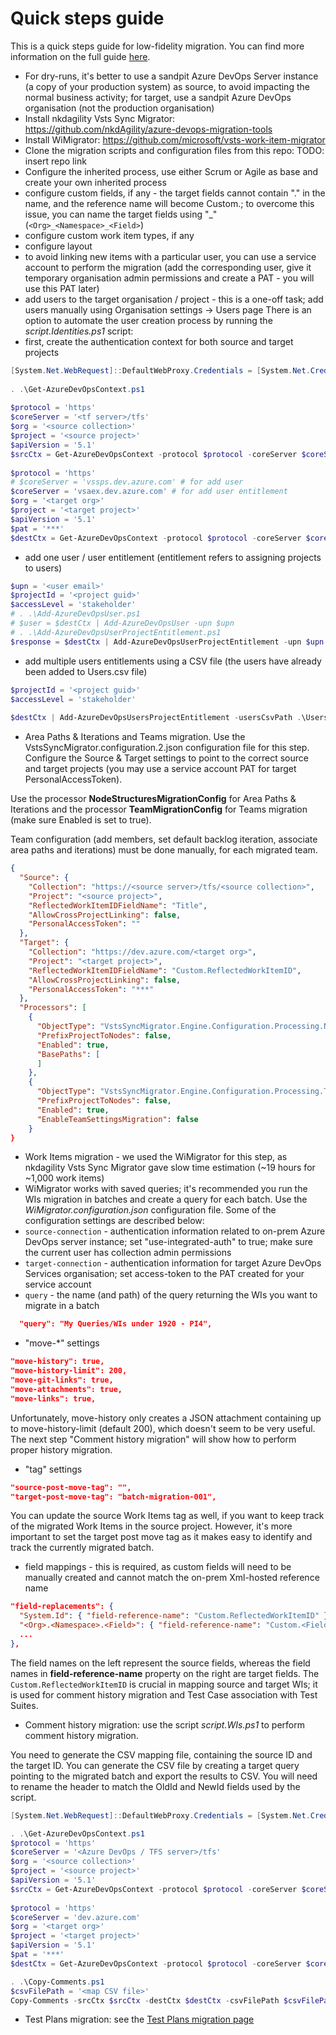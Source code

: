 # Quick steps guide

This is a quick steps guide for low-fidelity migration. You can find more information on the full guide [here](./main.md).
 - For dry-runs, it's better to use a sandpit Azure DevOps Server instance (a copy of your production system) as source, to avoid impacting the normal business activity; for target, use a sandpit Azure DevOps organisation (not the production organisation)
 - Install nkdagility Vsts Sync Migrator: https://github.com/nkdAgility/azure-devops-migration-tools
 - Install WiMigrator: https://github.com/microsoft/vsts-work-item-migrator 
 - Clone the migration scripts and configuration files from this repo: TODO: insert repo link
 - Configure the inherited process, use either Scrum or Agile as base and create your own inherited process
 - configure custom fields, if any - the target fields cannot contain "." in the name, and the reference name will become Custom.<FieldName>; to overcome this issue, you can name the target fields using "_" (`<Org>_<Namespace>_<Field>`)
 - configure custom work item types, if any
 - configure layout
 - to avoid linking new items with a particular user, you can use a service account to perform the migration (add the corresponding user, give it temporary organisation admin permissions and create a PAT - you will use this PAT later)
 - add users to the target organisation / project - this is a one-off task; add users manually using Organisation settings → Users page
There is an option to automate the user creation process by running the *script.Identities.ps1* script:
- first, create the authentication context for both source and target projects
``` PowerShell
[System.Net.WebRequest]::DefaultWebProxy.Credentials = [System.Net.CredentialCache]::DefaultCredentials 
 
. .\Get-AzureDevOpsContext.ps1
 
$protocol = 'https'
$coreServer = '<tf server>/tfs'
$org = '<source collection>'
$project = '<source project>'
$apiVersion = '5.1'
$srcCtx = Get-AzureDevOpsContext -protocol $protocol -coreServer $coreServer -org $org -project $project -apiVersion $apiVersion
 
$protocol = 'https'
# $coreServer = 'vssps.dev.azure.com' # for add user 
$coreServer = 'vsaex.dev.azure.com' # for add user entitlement
$org = '<target org>'
$project = '<target project>'
$apiVersion = '5.1'
$pat = '***'
$destCtx = Get-AzureDevOpsContext -protocol $protocol -coreServer $coreServer -org $org -project $project -apiVersion $apiVersion -isOnline -pat $pat
```

- add one user / user entitlement (entitlement refers to assigning projects to users)
``` PowerShell
$upn = '<user email>'
$projectId = '<project guid>'
$accessLevel = 'stakeholder'
# . .\Add-AzureDevOpsUser.ps1
# $user = $destCtx | Add-AzureDevOpsUser -upn $upn
# . .\Add-AzureDevOpsUserProjectEntitlement.ps1
$response = $destCtx | Add-AzureDevOpsUserProjectEntitlement -upn $upn -accountLicenseType $accessLevel -projectId $projectId
```

 - add multiple users entitlements using a CSV file (the users have already been added to Users.csv file)
``` PowerShell
$projectId = '<project guid>'
$accessLevel = 'stakeholder'
 
$destCtx | Add-AzureDevOpsUsersProjectEntitlement -usersCsvPath .\Users.csv -accountLicenseType $accessLevel -projectId $projectId
```

 - Area Paths & Iterations and Teams migration. Use the VstsSyncMigrator.configuration.2.json configuration file for this step.
Configure the Source & Target settings to point to the correct source and target projects (you may use a service account PAT for target PersonalAccessToken).

Use the processor **NodeStructuresMigrationConfig** for Area Paths & Iterations and the processor **TeamMigrationConfig** for Teams migration (make sure Enabled is set to true).

Team configuration (add members, set default backlog iteration, associate area paths and iterations) must be done manually, for each migrated team.
``` json
{
  "Source": {
    "Collection": "https://<source server>/tfs/<source collection>",
    "Project": "<source project>",
    "ReflectedWorkItemIDFieldName": "Title",
    "AllowCrossProjectLinking": false,
    "PersonalAccessToken": ""
  },
  "Target": {
    "Collection": "https://dev.azure.com/<target org>",
    "Project": "<target project>",
    "ReflectedWorkItemIDFieldName": "Custom.ReflectedWorkItemID",
    "AllowCrossProjectLinking": false,
    "PersonalAccessToken": "***"
  },
  "Processors": [
    {
      "ObjectType": "VstsSyncMigrator.Engine.Configuration.Processing.NodeStructuresMigrationConfig",
      "PrefixProjectToNodes": false,
      "Enabled": true,
      "BasePaths": [
      ]
    },
    {
      "ObjectType": "VstsSyncMigrator.Engine.Configuration.Processing.TeamMigrationConfig",
      "PrefixProjectToNodes": false,
      "Enabled": true,
      "EnableTeamSettingsMigration": false
    }
}
```

 - Work Items migration - we used the WiMigrator for this step, as nkdagility Vsts Sync Migrator gave slow time estimation (~19 hours for ~1,000 work items)
 - WiMigrator works with saved queries; it's recommended you run the WIs migration in batches and create a query for each batch.
Use the *WiMigrator.configuration.json* configuration file.
Some of the configuration settings are described below:
 - `source-connection` - authentication information related to on-prem Azure DevOps server instance; set "use-integrated-auth" to true; make sure the current user has collection admin permissions
 - `target-connection` - authentication information for target Azure DevOps Services organisation; set access-token to the PAT created for your service account
 - `query` - the name (and path) of the query returning the WIs you want to migrate in a batch
``` json
  "query": "My Queries/WIs under 1920 - PI4",
```
 - "move-*" settings
``` json
"move-history": true,  
"move-history-limit": 200,  
"move-git-links": true,  
"move-attachments": true,  
"move-links": true,
```

Unfortunately, move-history only creates a JSON attachment containing up to move-history-limit (default 200), which doesn't seem to be very useful. The next step "Comment history migration" will show how to perform proper history migration.

 - "tag" settings
``` json
"source-post-move-tag": "",  
"target-post-move-tag": "batch-migration-001",
```
You can update the source Work Items tag as well, if you want to keep track of the migrated Work Items in the source project. However, it's more important to set the target post move tag as it makes easy to identify and track the currently migrated batch.
 - field mappings - this is required, as custom fields will need to be manually created and cannot match the on-prem Xml-hosted reference name
``` json
"field-replacements": {
  "System.Id": { "field-reference-name": "Custom.ReflectedWorkItemID" },
  "<Org>.<Namespace>.<Field>": { "field-reference-name": "Custom.<Field>" },
  ...
},
```

The field names on the left represent the source fields, whereas the field names in **field-reference-name** property on the right are target fields. The `Custom.ReflectedWorkItemID` is crucial in mapping source and target WIs; it is used for comment history migration and Test Case association with Test Suites.
 - Comment history migration: use the script *script.WIs.ps1* to perform comment history migration.

You need to generate the CSV mapping file, containing the source ID and the target ID. You can generate the CSV file by creating a target query pointing to the migrated batch and export the results to CSV. You will need to rename the header to match the OldId and NewId fields used by the script.
``` PowerShell
[System.Net.WebRequest]::DefaultWebProxy.Credentials = [System.Net.CredentialCache]::DefaultCredentials 

. .\Get-AzureDevOpsContext.ps1
$protocol = 'https'
$coreServer = '<Azure DevOps / TFS server>/tfs'
$org = '<source collection>'
$project = '<source project>'
$apiVersion = '5.1'
$srcCtx = Get-AzureDevOpsContext -protocol $protocol -coreServer $coreServer -org $org -project $project -apiVersion $apiVersion
 
$protocol = 'https'
$coreServer = 'dev.azure.com'
$org = '<target org>'
$project = '<target project>'
$apiVersion = '5.1'
$pat = '***'
$destCtx = Get-AzureDevOpsContext -protocol $protocol -coreServer $coreServer -org $org -project $project -apiVersion $apiVersion -isOnline -pat $pat

. .\Copy-Comments.ps1
$csvFilePath = '<map CSV file>'
Copy-Comments -srcCtx $srcCtx -destCtx $destCtx -csvFilePath $csvFilePath
```

 - Test Plans migration: see the [Test Plans migration page](./test-plans.md)

